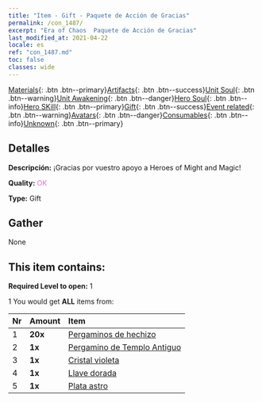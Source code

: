 ```yaml
---
title: "Item - Gift - Paquete de Acción de Gracias"
permalink: /con_1487/
excerpt: "Era of Chaos  Paquete de Acción de Gracias"
last_modified_at: 2021-04-22
locale: es
ref: "con_1487.md"
toc: false
classes: wide
---
```

 [Materials](/ItemsES/){: .btn .btn--primary}[Artifacts](/ItemsES/Artifacts/){: .btn .btn--success}[Unit Soul](/ItemsES/UnitSoul/){: .btn .btn--warning}[Unit Awakening](/ItemsES/UnitAwakening/){: .btn .btn--danger}[Hero Soul](/ItemsES/HeroSoul/){: .btn .btn--info}[Hero SKill](/ItemsES/HeroSkill/){: .btn .btn--primary}[Gift](/ItemsES/Gift/){: .btn .btn--success}[Event related](/ItemsES/Events/){: .btn .btn--warning}[Avatars](/ItemsES/Avatars/){: .btn .btn--danger}[Consumables](/ItemsES/Consumables/){: .btn .btn--info}[Unknown](/ItemsES/Unknown/){: .btn .btn--primary}

## Detalles
 **Descripción:** ¡Gracias por vuestro apoyo a Heroes of Might and Magic!

 **Quality:** <span style="color: #DA70D6">OK</span>

 **Type:** Gift

## Gather

  None

## This item contains:

 **Required Level to open:** 1

 1 You would get **ALL** items  from:

  | Nr | Amount |     Item    |
  |:---|:-------|:------------|
  | 1 |  **20x** | [Pergaminos de hechizo](/ItemsES/con_694/) |  | 
  | 2 |  **1x** | [Pergamino de Templo Antiguo](/ItemsES/con_697/) |  | 
  | 3 |  **1x** | [Cristal violeta](/ItemsES/con_720/) |  | 
  | 4 |  **1x** | [Llave dorada](/ItemsES/con_783/) |  | 
  | 5 |  **1x** | [Plata astro](/ItemsES/con_969/) |  | 
